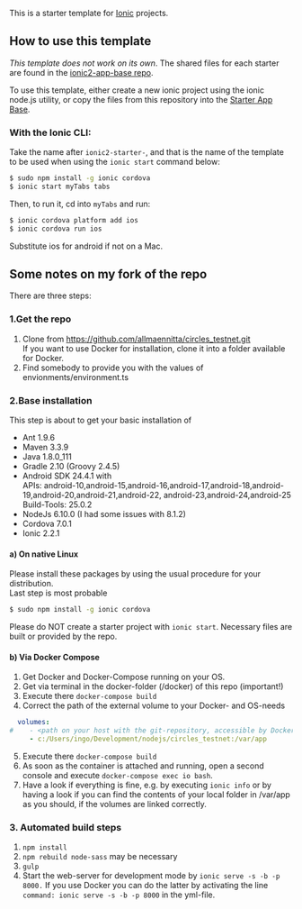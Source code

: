This is a starter template for [Ionic](http://ionicframework.com/docs/) projects.

## How to use this template

*This template does not work on its own*. The shared files for each starter are found in the [ionic2-app-base repo](https://github.com/ionic-team/ionic2-app-base).

To use this template, either create a new ionic project using the ionic node.js utility, or copy the files from this repository into the [Starter App Base](https://github.com/ionic-team/ionic2-app-base).

### With the Ionic CLI:

Take the name after `ionic2-starter-`, and that is the name of the template to be used when using the `ionic start` command below:

```bash
$ sudo npm install -g ionic cordova
$ ionic start myTabs tabs
```

Then, to run it, cd into `myTabs` and run:

```bash
$ ionic cordova platform add ios
$ ionic cordova run ios
```

Substitute ios for android if not on a Mac.

## Some notes on my fork of the repo 

There are three steps:
### 1.Get the repo 
1. Clone from https://github.com/allmaennitta/circles_testnet.git  
If you want to use Docker for installation, clone it into a folder available for Docker.
2. Find somebody to provide you with the values of envionments/environment.ts
 
### 2.Base installation
This step is about to get your basic installation of 
* Ant 1.9.6
* Maven 3.3.9
* Java 1.8.0_111
* Gradle 2.10 (Groovy 2.4.5)
* Android SDK 24.4.1 with  
APIs: android-10,android-15,android-16,android-17,android-18,android-19,android-20,android-21,android-22,
android-23,android-24,android-25  
Build-Tools: 25.0.2
* NodeJs 6.10.0 (I had some issues with 8.1.2)
* Cordova 7.0.1
* Ionic 2.2.1

#### a) On native Linux
Please install these packages by using the usual procedure for your distribution.  
Last step is most probable
```bash
$ sudo npm install -g ionic cordova
```
Please do NOT  create a starter project with `ionic start`. Necessary files are built or provided by the repo.

#### b) Via Docker Compose
1. Get Docker and Docker-Compose running on your OS.
2. Get via terminal in the docker-folder (/docker) of this repo (important!)
3. Execute there `docker-compose build`
4. Correct the path of the external volume to your Docker- and OS-needs
```yaml
  volumes:
#    - <path on your host with the git-repository, accessible by Docker>:/var/app
     - c:/Users/ingo/Development/nodejs/circles_testnet:/var/app
```
5. Execute there `docker-compose build`
6. As soon as the container is attached and running, open a second console and execute `docker-compose exec io bash`.
7. Have a look if everything is fine, e.g. by executing `ionic info` or by having a look if you can find the contents 
of your local folder in /var/app as you should, if the volumes are linked correctly.

### 3. Automated build steps 
1. `npm install`
2. `npm rebuild node-sass` may be necessary
3. `gulp`
4. Start the web-server for development mode by `ionic serve -s -b -p 8000.` If you use Docker you can do the
latter by activating the line `command: ionic serve -s -b -p 8000` in the yml-file.
